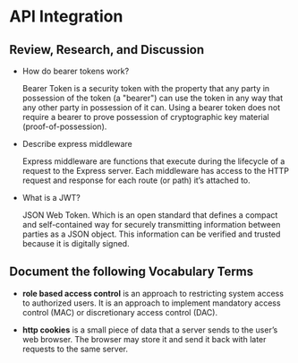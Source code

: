 # API Integration

## Review, Research, and Discussion

- How do bearer tokens work?

  Bearer Token is a security token with the property that any party in possession of the token (a "bearer") can use the token in any way that any other party in possession of it can. Using a bearer token does not require a bearer to prove possession of cryptographic key material (proof-of-possession).

- Describe express middleware

  Express middleware are functions that execute during the lifecycle of a request to the Express server. Each middleware has access to the HTTP request and response for each route (or path) it’s attached to.

- What is a JWT?

  JSON Web Token. Which is an open standard that defines a compact and self-contained way for securely transmitting information between parties as a JSON object. This information can be verified and trusted because it is digitally signed.

## Document the following Vocabulary Terms

- **role based access control** is an approach to restricting system access to authorized users. It is an approach to implement mandatory access control (MAC) or discretionary access control (DAC).

- **http cookies** is a small piece of data that a server sends to the user’s web browser. The browser may store it and send it back with later requests to the same server.
